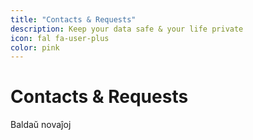 ```yaml
---
title: "Contacts & Requests"
description: Keep your data safe & your life private
icon: fal fa-user-plus
color: pink
---
```


# Contacts & Requests

<span class="tag yellow">Baldaŭ novaĵoj</span>